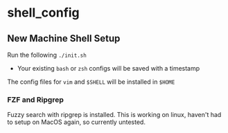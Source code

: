 # shell_config

## New Machine Shell Setup
Run the following
```./init.sh```

* Your existing `bash` or `zsh` configs will be saved with a timestamp

The config files for `vim` and `$SHELL` will be installed in `$HOME`

### FZF and Ripgrep

Fuzzy search with ripgrep is installed. This is working on linux, haven't had to setup on MacOS again, so currently untested.
